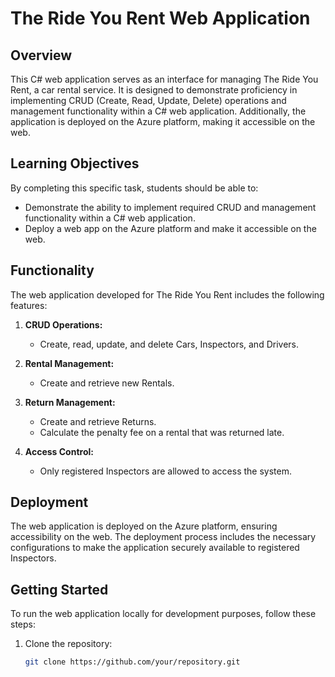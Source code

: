 # The Ride You Rent Web Application

## Overview

This C# web application serves as an interface for managing The Ride You Rent, a car rental service. It is designed to demonstrate proficiency in implementing CRUD (Create, Read, Update, Delete) operations and management functionality within a C# web application. Additionally, the application is deployed on the Azure platform, making it accessible on the web.

## Learning Objectives

By completing this specific task, students should be able to:

- Demonstrate the ability to implement required CRUD and management functionality within a C# web application.
- Deploy a web app on the Azure platform and make it accessible on the web.

## Functionality

The web application developed for The Ride You Rent includes the following features:

1. **CRUD Operations:**
   - Create, read, update, and delete Cars, Inspectors, and Drivers.

2. **Rental Management:**
   - Create and retrieve new Rentals.

3. **Return Management:**
   - Create and retrieve Returns.
   - Calculate the penalty fee on a rental that was returned late.

4. **Access Control:**
   - Only registered Inspectors are allowed to access the system.

## Deployment

The web application is deployed on the Azure platform, ensuring accessibility on the web. The deployment process includes the necessary configurations to make the application securely available to registered Inspectors.

## Getting Started

To run the web application locally for development purposes, follow these steps:

1. Clone the repository:

   ```bash
   git clone https://github.com/your/repository.git
